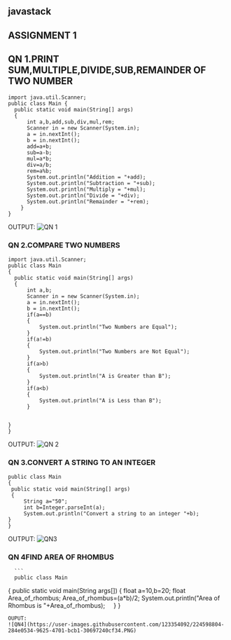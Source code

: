 ## javastack
## ASSIGNMENT 1
## QN 1.PRINT SUM,MULTIPLE,DIVIDE,SUB,REMAINDER OF TWO NUMBER
  ```
  import java.util.Scanner;
public class Main {
    public static void main(String[] args)
    {
        int a,b,add,sub,div,mul,rem;
        Scanner in = new Scanner(System.in);
        a = in.nextInt();
        b = in.nextInt();
        add=a+b;
        sub=a-b;
        mul=a*b;
        div=a/b;
        rem=a%b;
        System.out.println("Addition = "+add);
        System.out.println("Subtraction = "+sub);
        System.out.println("Multiply = "+mul);
        System.out.println("Divide = "+div);
        System.out.println("Remainder = "+rem);
    }
}
```
OUTPUT:
![QN 1](https://user-images.githubusercontent.com/123354092/224596507-9e0b1047-ffaa-4f17-96f3-fec47293cc26.PNG)

### QN 2.COMPARE TWO NUMBERS
  ```
  import java.util.Scanner;
public class Main 
{
    public static void main(String[] args)
    {
        int a,b;
        Scanner in = new Scanner(System.in);
        a = in.nextInt();
        b = in.nextInt();
        if(a==b)
        {
            System.out.println("Two Numbers are Equal");
        }
        if(a!=b)
        {
            System.out.println("Two Numbers are Not Equal");
        }
        if(a>b)
        {
            System.out.println("A is Greater than B");
        }
        if(a<b)
        {
            System.out.println("A is Less than B");
        }
        

}
}
 ```
OUTPUT:
![QN 2](https://user-images.githubusercontent.com/123354092/224597040-f6f05392-7c83-45d4-a6bc-4bce08cbac7f.PNG)

### QN 3.CONVERT A STRING TO AN INTEGER
   ```
   public class Main 
{
    public static void main(String[] args)
    {
        String a="50";
        int b=Integer.parseInt(a);
        System.out.println("Convert a string to an integer "+b);
}
}
   ```
   OUTPUT:
   ![QN3](https://user-images.githubusercontent.com/123354092/224598171-a41ff026-5383-489b-a793-1ec4b19179c9.PNG)
   
   ### QN 4FIND AREA OF RHOMBUS
   
      ```
      public class Main
{
    public static void main(String args[])
    {
        float a=10,b=20;
        float Area_of_rhombus;
        Area_of_rhombus=(a*b)/2;
        System.out.println("Area of Rhombus is "+Area_of_rhombus);
    }
}

   ```
  OUPUT:
![QN4](https://user-images.githubusercontent.com/123354092/224598804-284e0534-9625-4701-bcb1-30697240cf34.PNG)

      




